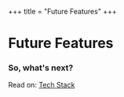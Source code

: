 +++
title = "Future Features"
+++

# Future Features

### So, what's next?



Read on:
[Tech Stack](techStack)